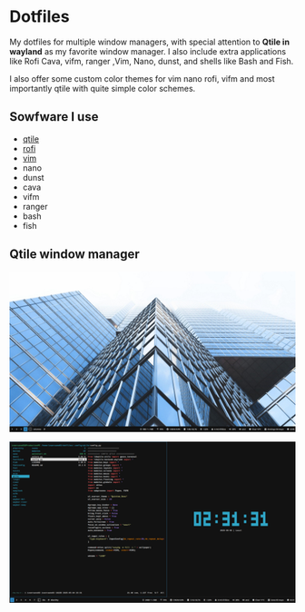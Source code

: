 # Dotfiles

My dotfiles for multiple window managers, with special attention to **Qtile in wayland** as my favorite window manager. I also include extra applications like Rofi Cava, vifm, ranger ,Vim, Nano, dunst, and shells like Bash and Fish.

I also offer some custom color themes for vim nano rofi, vifm and most importantly qtile with quite simple color schemes.

## Sowfware I use

- [qtile](https://qtile.org/)
- [rofi](https://github.com/lbonn/rofi)
- [vim](https://www.vim.org/)
- nano
- dunst
- cava
- vifm
- ranger
- bash
- fish

## Qtile window manager


![desktop](/images/1746388805.png)

![desktop](/images/1746405091.png)
